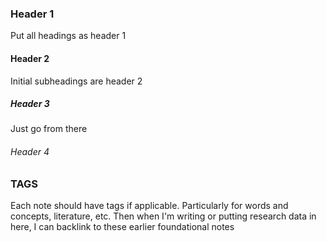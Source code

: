 ### Header 1
Put all headings as header 1

#### Header 2
Initial subheadings are header 2

##### Header 3
Just go from there

###### Header 4

### TAGS
Each note should have tags if applicable. Particularly for words and concepts, literature, etc. Then when I'm writing or putting research data in here, I can backlink to these earlier foundational notes
